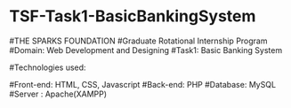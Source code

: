 # TSF-Task1-BasicBankingSystem
#THE SPARKS FOUNDATION
#Graduate Rotational Internship Program
#Domain: Web Development and Designing
#Task1: Basic Banking System

#Technologies used:

#Front-end: HTML, CSS, Javascript
#Back-end: PHP
#Database: MySQL
#Server : Apache(XAMPP)
